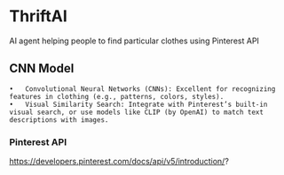 # ThriftAI
AI agent helping people to find particular clothes using Pinterest API

## CNN Model

	•	Convolutional Neural Networks (CNNs): Excellent for recognizing features in clothing (e.g., patterns, colors, styles).
	•	Visual Similarity Search: Integrate with Pinterest’s built-in visual search, or use models like CLIP (by OpenAI) to match text descriptions with images.

### Pinterest API

https://developers.pinterest.com/docs/api/v5/introduction/?
